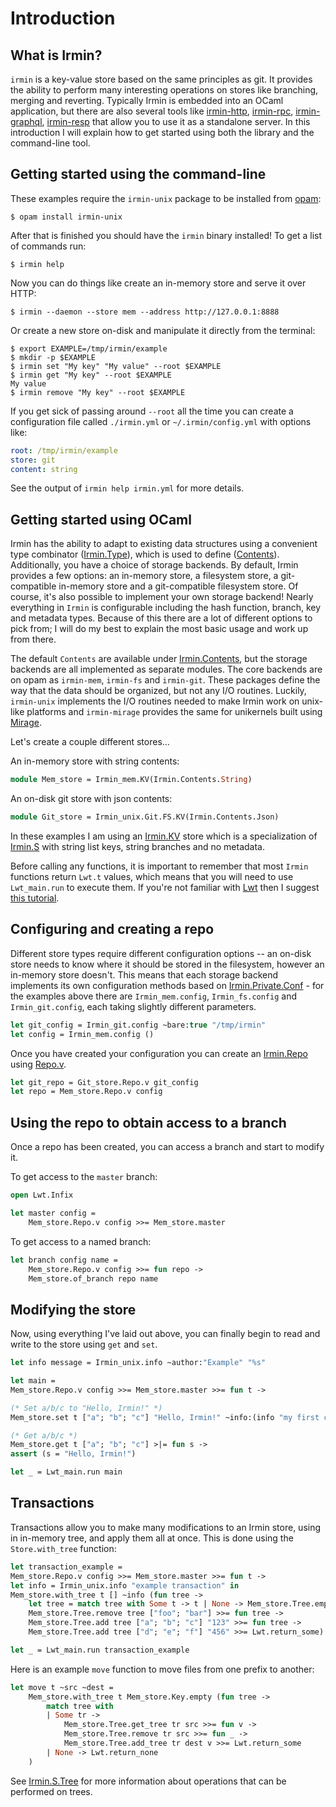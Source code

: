 # Introduction

## What is Irmin?

`irmin` is a key-value store based on the same principles as git. It provides the ability to perform many interesting operations on stores like branching, merging and reverting. Typically Irmin is embedded into an OCaml application, but there are also several tools like [irmin-http](https://github.com/mirage/irmin), [irmin-rpc](https://github.com/zshipko/irmin-rpc), [irmin-graphql](https://github.com/andreas/irmin-graphql), [irmin-resp](https://github.com/zshipko/irmin-resp) that allow you to use it as a standalone server. In this introduction I will explain how to get started using both the library and the command-line tool.

## Getting started using the command-line

These examples require the `irmin-unix` package to be installed from [opam](https://github.com/ocaml/opam):

```shell
$ opam install irmin-unix
```

After that is finished you should have the `irmin` binary installed! To get a list of commands run:

```shell
$ irmin help
```

Now you can do things like create an in-memory store and serve it over HTTP:

```shell
$ irmin --daemon --store mem --address http://127.0.0.1:8888
```

Or create a new store on-disk and manipulate it directly from the terminal:

```shell
$ export EXAMPLE=/tmp/irmin/example
$ mkdir -p $EXAMPLE
$ irmin set "My key" "My value" --root $EXAMPLE
$ irmin get "My key" --root $EXAMPLE
My value
$ irmin remove "My key" --root $EXAMPLE
```

If you get sick of passing around `--root` all the time you can create a configuration file called `./irmin.yml` or `~/.irmin/config.yml` with options like:

```yaml
root: /tmp/irmin/example
store: git
content: string
```

See the output of `irmin help irmin.yml` for more details.

## Getting started using OCaml

Irmin has the ability to adapt to existing data structures using a convenient type combinator ([Irmin.Type](https://mirage.github.io/irmin/irmin/Irmin/Type/index.html)), which is used to define ([Contents](https://mirage.github.io/irmin/irmin/Irmin/Contents/index.html)). Additionally, you have a choice of storage backends. By default, Irmin provides a few options: an in-memory store, a filesystem store, a git-compatible in-memory store and a git-compatible filesystem store. Of course, it's also possible to implement your own storage backend! Nearly everything in `Irmin` is configurable including the hash function, branch, key and metadata types. Because of this there are a lot of different options to pick from; I will do my best to explain the most basic usage and work up from there.

The default `Contents` are available under [Irmin.Contents](https://mirage.github.io/irmin/irmin/Irmin/Contents/index.html), but the storage backends are all implemented as separate modules. The core backends are on opam as `irmin-mem`, `irmin-fs` and `irmin-git`. These packages define the way that the data should be organized, but not any I/O routines. Luckily, `irmin-unix` implements the I/O routines needed to make Irmin work on unix-like platforms and `irmin-mirage` provides the same for unikernels built using [Mirage](https://mirage.io).

Let's create a couple different stores...

An in-memory store with string contents:

```ocaml
module Mem_store = Irmin_mem.KV(Irmin.Contents.String)
```

An on-disk git store with json contents:

```ocaml
module Git_store = Irmin_unix.Git.FS.KV(Irmin.Contents.Json)
```

In these examples I am using an [Irmin.KV]( https://mirage.github.io/irmin/irmin/Irmin/module-type-KV/index.html) store which is a specialization of [Irmin.S](https://mirage.github.io/irmin/irmin/Irmin/module-type-S/index.html) with string list keys, string branches and no metadata.

Before calling any functions, it is important to remember that most `Irmin` functions return `Lwt.t` values, which means that you will need to use `Lwt_main.run` to execute them. If you're not familiar with [Lwt](https://github.com/ocsigen/lwt) then I suggest [this tutorial](https://mirage.io/wiki/tutorial-lwt).

## Configuring and creating a repo

Different store types require different configuration options -- an on-disk store needs to know where it should be stored in the filesystem, however an in-memory store doesn't. This means that each storage backend implements its own configuration methods based on [Irmin.Private.Conf](https://mirage.github.io/irmin/irmin/Irmin/Private/Conf/index.html) - for the examples above there are `Irmin_mem.config`, `Irmin_fs.config` and `Irmin_git.config`, each taking slightly different parameters.

```ocaml
let git_config = Irmin_git.config ~bare:true "/tmp/irmin"
let config = Irmin_mem.config ()
```
Once you have created your configuration you can create an [Irmin.Repo](https://mirage.github.io/irmin/irmin/Irmin/Repo/index.html) using [Repo.v](https://mirage.github.io/irmin/irmin/Irmin/Make/Repo/index.html#val-v).

```ocaml
let git_repo = Git_store.Repo.v git_config
let repo = Mem_store.Repo.v config
```

## Using the repo to obtain access to a branch

Once a repo has been created, you can access a branch and start to modify it.

To get access to the `master` branch:

```ocaml
open Lwt.Infix

let master config =
    Mem_store.Repo.v config >>= Mem_store.master
```

To get access to a named branch:

```ocaml
let branch config name =
    Mem_store.Repo.v config >>= fun repo ->
    Mem_store.of_branch repo name
```

## Modifying the store

Now, using everything I've laid out above, you can finally begin to read and write to the store using `get` and `set`.

```ocaml
let info message = Irmin_unix.info ~author:"Example" "%s"

let main =
Mem_store.Repo.v config >>= Mem_store.master >>= fun t ->

(* Set a/b/c to "Hello, Irmin!" *)
Mem_store.set t ["a"; "b"; "c"] "Hello, Irmin!" ~info:(info "my first commit") >>= fun () ->

(* Get a/b/c *)
Mem_store.get t ["a"; "b"; "c"] >|= fun s ->
assert (s = "Hello, Irmin!")

let _ = Lwt_main.run main
```

## Transactions

Transactions allow you to make many modifications to an Irmin store, using in in-memory tree, and apply them all at once. This is done using the `Store.with_tree` function:

```ocaml
let transaction_example =
Mem_store.Repo.v config >>= Mem_store.master >>= fun t ->
let info = Irmin_unix.info "example transaction" in
Mem_store.with_tree t [] ~info (fun tree ->
    let tree = match tree with Some t -> t | None -> Mem_store.Tree.empty in
    Mem_store.Tree.remove tree ["foo"; "bar"] >>= fun tree ->
    Mem_store.Tree.add tree ["a"; "b"; "c"] "123" >>= fun tree ->
    Mem_store.Tree.add tree ["d"; "e"; "f"] "456" >>= Lwt.return_some)

let _ = Lwt_main.run transaction_example
```

Here is an example `move` function to move files from one prefix to another:

```ocaml
let move t ~src ~dest =
    Mem_store.with_tree t Mem_store.Key.empty (fun tree ->
        match tree with
        | Some tr ->
            Mem_store.Tree.get_tree tr src >>= fun v ->
            Mem_store.Tree.remove tr src >>= fun _ ->
            Mem_store.Tree.add_tree tr dest v >>= Lwt.return_some
        | None -> Lwt.return_none
    )
```

See [Irmin.S.Tree](https://mirage.github.io/irmin/irmin/Irmin/module-type-S/Tree/index.html) for more information about operations that can be performed on trees.
